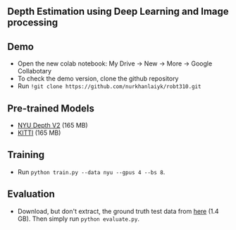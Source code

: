 ## Depth Estimation using Deep Learning and Image processing


## Demo
* Open the new colab notebook: My Drive -> New -> More -> Google Collabotary
* To check the demo version, clone the github repository
* Run `!git clone https://github.com/nurkhanlaiyk/robt310.git`

## Pre-trained Models
* [NYU Depth V2](https://drive.google.com/file/d/19dfvGvDfCRYaqxVKypp1fRHwK7XtSjVu/view?usp=sharing) (165 MB)
* [KITTI](https://drive.google.com/file/d/19flUnbJ_6q2xtjuUQvjt1Y1cJRwOr-XY/view?usp=sharing) (165 MB)



## Training
* Run `python train.py --data nyu --gpus 4 --bs 8`.

## Evaluation
* Download, but don't extract, the ground truth test data from [here](https://s3-eu-west-1.amazonaws.com/densedepth/nyu_test.zip) (1.4 GB). Then simply run `python evaluate.py`.

